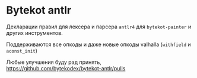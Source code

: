# Bytekot antlr

Декларации правил для лексера и парсера `antlr4` для `bytekot-painter` и других инструментов.

Поддерживаются все опкоды и даже новые опкоды valhalla (`withfield` и `aconst_init`)

Любые улучшения буду рад принять, https://github.com/bytekodex/bytekot-antlr/pulls